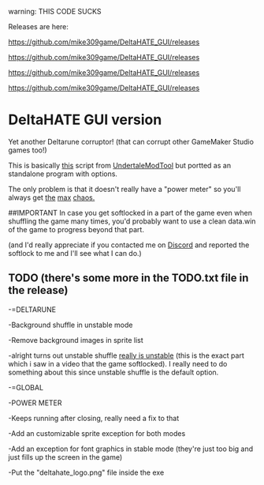 warning: THIS CODE SUCKS

Releases are here:

https://github.com/mike309game/DeltaHATE_GUI/releases

https://github.com/mike309game/DeltaHATE_GUI/releases

https://github.com/mike309game/DeltaHATE_GUI/releases

https://github.com/mike309game/DeltaHATE_GUI/releases


# DeltaHATE GUI version
Yet another Deltarune corruptor! (that can corrupt other GameMaker Studio games too!)

This is basically [this](https://github.com/krzys-h/UndertaleModTool/blob/master/UndertaleModTool/SampleScripts/DeltaHATE.csx) script from [UndertaleModTool](https://github.com/krzys-h/UndertaleModTool/) but portted as an standalone program with options.

The only problem is that it doesn't really have a "power meter" so you'll always get [the](https://cdn.discordapp.com/attachments/507353685228126218/528569210679590912/unknown.png) [max](https://cdn.discordapp.com/attachments/299645962765205515/528632282123337759/unknown.png) [chaos.](https://cdn.discordapp.com/attachments/299645962765205515/528632474582908928/unknown.png)

##IMPORTANT
In case you get softlocked in a part of the game even when shuffling the game many times, you'd probably want to use a clean data.win of the game to progress beyond that part.

(and I'd really appreciate if you contacted me on [Discord](https://discord.gg/npBTeGu) and reported the softlock to me and I'll see what I can do.)

## TODO (there's some more in the TODO.txt file in the release)

-=DELTARUNE

-Background shuffle in unstable mode

-Remove background images in sprite list

-alright turns out unstable shuffle [really is unstable](https://cdn.discordapp.com/attachments/507353685228126218/528572036101177354/unknown.png) (this is the exact part which i saw in a video that the game softlocked). I really need to do something about this since unstable shuffle is the default option.

-=GLOBAL

-POWER METER

-Keeps running after closing, really need a fix to that

-Add an customizable sprite exception for both modes

-Add an exception for font graphics in stable mode (they're just too big and just fills up the screen in the game)

-Put the "deltahate_logo.png" file inside the exe
